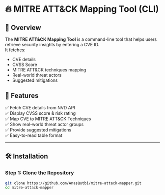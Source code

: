 # 🔥 MITRE ATT&CK Mapping Tool (CLI)

## 📌 Overview
The **MITRE ATT&CK Mapping Tool** is a command-line tool that helps users retrieve security insights by entering a CVE ID.  
It fetches:
- CVE details
- CVSS Score
- MITRE ATT&CK techniques mapping
- Real-world threat actors
- Suggested mitigations

## 🚀 Features
✅ Fetch CVE details from NVD API  
✅ Display CVSS score & risk rating  
✅ Map CVE to MITRE ATT&CK Techniques  
✅ Show real-world threat actor groups  
✅ Provide suggested mitigations  
✅ Easy-to-read table format  

---

## 🛠 Installation

### Step 1: Clone the Repository
```bash
git clone https://github.com/AnasQutbi/mitre-attack-mapper.git
cd mitre-attack-mapper
